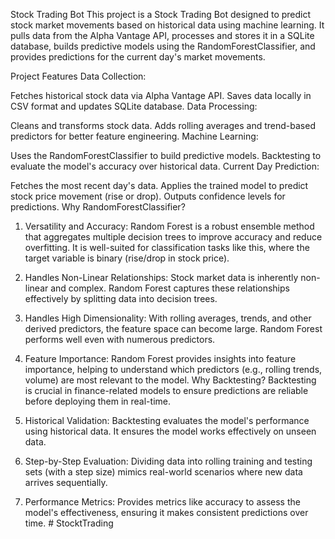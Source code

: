 Stock Trading Bot
This project is a Stock Trading Bot designed to predict stock market movements based on historical data using machine learning. It pulls data from the Alpha Vantage API, processes and stores it in a SQLite database, builds predictive models using the RandomForestClassifier, and provides predictions for the current day's market movements.

Project Features
Data Collection:

Fetches historical stock data via Alpha Vantage API.
Saves data locally in CSV format and updates SQLite database.
Data Processing:

Cleans and transforms stock data.
Adds rolling averages and trend-based predictors for better feature engineering.
Machine Learning:

Uses the RandomForestClassifier to build predictive models.
Backtesting to evaluate the model's accuracy over historical data.
Current Day Prediction:

Fetches the most recent day's data.
Applies the trained model to predict stock price movement (rise or drop).
Outputs confidence levels for predictions.
Why RandomForestClassifier?
1. Versatility and Accuracy:
Random Forest is a robust ensemble method that aggregates multiple decision trees to improve accuracy and reduce overfitting.
It is well-suited for classification tasks like this, where the target variable is binary (rise/drop in stock price).
2. Handles Non-Linear Relationships:
Stock market data is inherently non-linear and complex. Random Forest captures these relationships effectively by splitting data into decision trees.
3. Handles High Dimensionality:
With rolling averages, trends, and other derived predictors, the feature space can become large. Random Forest performs well even with numerous predictors.
4. Feature Importance:
Random Forest provides insights into feature importance, helping to understand which predictors (e.g., rolling trends, volume) are most relevant to the model.
Why Backtesting?
Backtesting is crucial in finance-related models to ensure predictions are reliable before deploying them in real-time.

1. Historical Validation:
Backtesting evaluates the model's performance using historical data. It ensures the model works effectively on unseen data.
2. Step-by-Step Evaluation:
Dividing data into rolling training and testing sets (with a step size) mimics real-world scenarios where new data arrives sequentially.
3. Performance Metrics:
Provides metrics like accuracy to assess the model's effectiveness, ensuring it makes consistent predictions over time.
#   S t o c k t T r a d i n g  
 